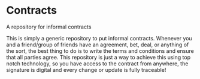 # Contracts
A repository for informal contracts

This is simply a generic repository to put informal contracts. Whenever you and a friend/group of friends have an agreement, bet, deal, or anything of the sort, the best thing to do is to write the terms and conditions and ensure that all parties agree. This repository is just a way to achieve this using top notch technology, so you have access to the contract from anywhere, the signature is digital and every change or update is fully traceable!
